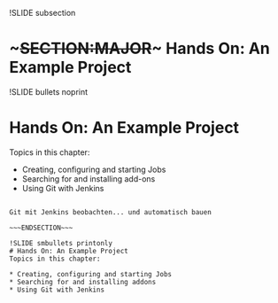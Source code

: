 !SLIDE subsection
# ~~~SECTION:MAJOR~~~ Hands On: An Example Project

!SLIDE bullets noprint
# Hands On: An Example Project
Topics in this chapter:

* Creating, configuring and starting Jobs
* Searching for and installing add-ons
* Using Git with Jenkins

~~~SECTION:notes~~~

Git mit Jenkins beobachten... und automatisch bauen

~~~ENDSECTION~~~

!SLIDE smbullets printonly
# Hands On: An Example Project
Topics in this chapter:

* Creating, configuring and starting Jobs
* Searching for and installing addons
* Using Git with Jenkins
